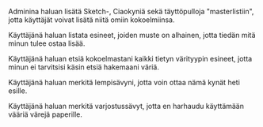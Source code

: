 Adminina haluan lisätä Sketch-, Ciaokyniä sekä täyttöpulloja "masterlistiin", 
jotta käyttäjät voivat lisätä niitä omiin kokoelmiinsa.

Käyttäjänä haluan listata esineet, joiden muste on alhainen, jotta tiedän mitä minun tulee ostaa lisää.

Käyttäjänä haluan etsiä kokoelmastani kaikki tietyn värityypin esineet, jotta minun ei tarvitsisi käsin etsiä hakemaani väriä.

Käyttäjänä haluan merkitä lempisävyni, jotta voin ottaa nämä kynät heti 
esille.

Käyttäjänä haluan merkitä varjostussävyt, jotta en harhaudu käyttämään
vääriä värejä paperille.
